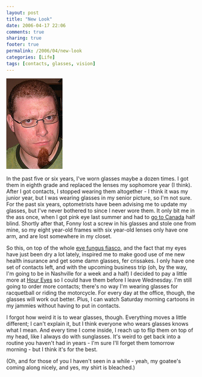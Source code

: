 ```yaml
---
layout: post
title: "New Look"
date: 2006-04-17 22:06
comments: true
sharing: true
footer: true
permalink: /2006/04/new-look
categories: [Life]
tags: [contacts, glasses, vision]
---
```

<div class="imgRight"><a href="http://www.flickr.com/photos/brockli/130520686/" title="New Look"><img src="/files/images/130520686_249be25dc6_m.jpg" width="149" height="240" alt="New Look" /></a></div>

In the past five or six years, I've worn glasses maybe a dozen times.  I got them in eighth grade and replaced the lenses my sophomore year (I think).  After I got contacts, I stopped wearing them altogether - I think it was my junior year, but I was wearing glasses in my senior picture, so I'm not sure.  For the past six years, optometrists have been advising me to update my glasses, but I've never bothered to since I never wore them.  It only bit me in the ass once, when I got pink eye last summer and had to <a href="/2005/05/canadian-misadventures">go to Canada</a> half blind.  Shortly after that, Fonny lost a screw in his glasses and stole one from mine, so my eight year-old frames with six year-old lenses only have one arm, and are lost somewhere in my closet.

So this, on top of the whole <a href="/2006/04/goggles-zey-do-nothing">eye fungus fiasco</a>, and the fact that my eyes have just been dry a lot lately, inspired me to make good use of me new health insurance and get some damn glasses, fer crissakes.  I only have one set of contacts left, and with the upcoming business trip (oh, by the way, I'm going to be in Nashville for a week and a half) I decided to pay a little more at <a href="http://www.houreyes.com/">Hour Eyes</a> so I could have them before I leave Wednesday.  I'm still going to order more contacts; there's no way I'm wearing glasses for racquetball or riding the motorcycle.  For every day at the office, though, the glasses will work out better.  Plus, I can watch Saturday morning cartoons in my jammies without having to put in contacts.

I forgot how weird it is to wear glasses, though.  Everything moves a little different; I can't explain it, but I think everyone who wears glasses knows what I mean.  And every time I come inside, I reach up to flip them on top of my head, like I always do with sunglasses.  It's weird to get back into a routine you haven't had in years - I'm sure I'll forget them tomorrow morning - but I think it's for the best.

(Oh, and for those of you I haven't seen in a while - yeah, my goatee's coming along nicely, and yes, my shirt is bleached.)
